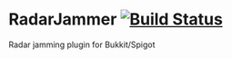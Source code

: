 # RadarJammer [![Build Status](http://vps40435.vps.ovh.ca:8080/job/RadarJammer/badge/icon)](http://vps40435.vps.ovh.ca:8080/job/RadarJammer/)
Radar jamming plugin for Bukkit/Spigot
